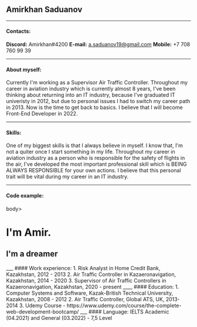 ## Amirkhan Saduanov
___

#### Contacts:
**Discord:** Amirkhan#4200
**E-mail:** a.saduanov19@gmail.com
**Mobile:** +7 708 760 99 39

___

#### About myself:
Currently I'm working as a Supervisor Air Traffic Controller. Throughout my career in aviation industry which is currently almost 8 years, I've been thinking about returning into an IT industry, because I've graduated IT univeristy in 2012, but due to personal issues I had to switch my career path in 2013. Now is the time to get back to basics. I believe that I will become Front-End Developer in 2022.
___

#### Skills:
One of my biggest skills is that I always believe in myself. I know that, I'm not a quiter once I start something in my life. Throughout my career in aviation industry as a person who is responsible for the safety of flights in the air, I've developed the most important professional skill which is BEING ALWAYS RESPONSIBLE for your own actions. I believe that this personal trait will be vital during my career in an IT industry.

___
#### Code example:
body>
  <div class="first-container">
    <h1>I'm Amir.</h1>
    <h2>I'm a <span class="dre">dre</span>amer</h2>
  </div>
___
#### Work experience:
1. Risk Analyst in Home Credit Bank, Kazakhstan, 2012 - 2013
2. Air Traffic Controller in Kazaeronavigation, Kazakhstan, 2014 - 2020
3. Supervisor of Air Traffic Controllers in Kazaeronavigation, Kazakhstan, 2020 - present
____
#### Education:
1. Computer Systems and Software, Kazak-British Technical University, Kazakhstan, 2008 - 2012
2. Air Traffic Controller, Global ATS, UK, 2013-2014
3. Udemy Course - https://www.udemy.com/course/the-complete-web-development-bootcamp/
___
#### Language:
IELTS Academic (04.2021) and General (03.2022) - 7,5 Level
